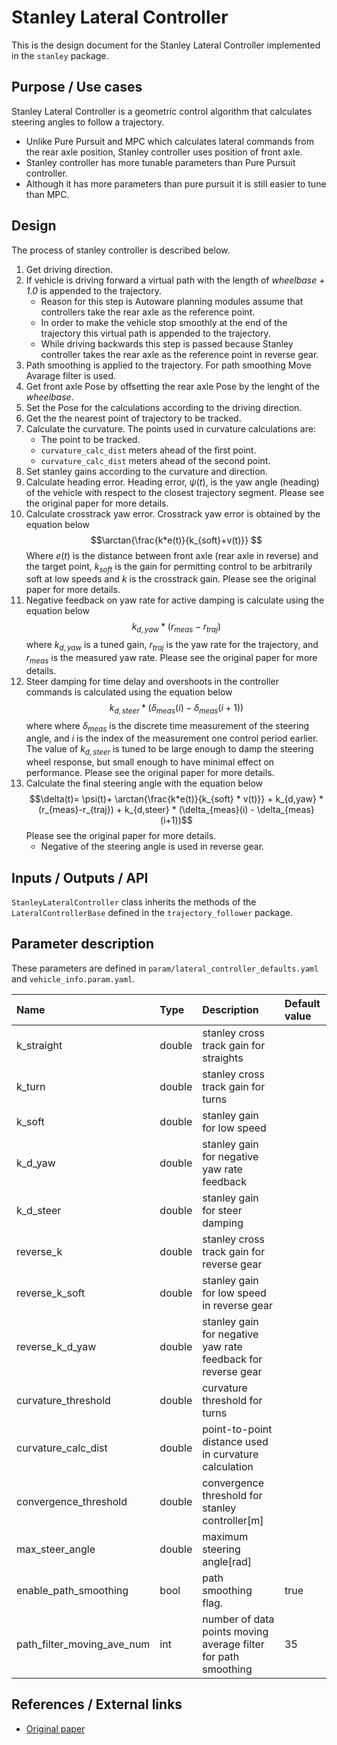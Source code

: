 # Stanley Lateral Controller

This is the design document for the Stanley Lateral Controller implemented in the `stanley` package.

## Purpose / Use cases

<!-- Required -->
<!-- Things to consider:
    - Why did we implement this feature? -->

Stanley Lateral Controller is a geometric control algorithm that calculates steering angles to follow a trajectory.

- Unlike Pure Pursuit and MPC which calculates lateral commands from the rear axle position, Stanley controller uses position of front axle.
- Stanley controller has more tunable parameters than Pure Pursuit controller.
- Although it has more parameters than pure pursuit it is still easier to tune than MPC.

## Design

<!-- Required -->
<!-- Things to consider:
    - How does it work? -->

The process of stanley controller is described below.

1. Get driving direction.
2. If vehicle is driving forward a virtual path with the length of *wheelbase + 1.0* is appended to the trajectory. 
   * Reason for this step is Autoware planning modules assume that controllers take the rear axle as the reference point. 
   * In order to make the vehicle stop smoothly at the end of the trajectory this virtual path is appended to the trajectory. 
   * While driving backwards this step is passed because Stanley controller takes the rear axle as the reference point in reverse gear.
3. Path smoothing is applied to the trajectory. For path smoothing Move Avarage filter is used.
4. Get front axle Pose by offsetting the rear axle Pose by the lenght of the *wheelbase*.
5. Set the Pose for the calculations according to the driving direction.
6. Get the the nearest point of trajectory to be tracked.
7. Calculate the curvature. The points used in curvature calculations are:
    * The point to be tracked.
    * `curvature_calc_dist` meters ahead of the first point.
    * `curvature_calc_dist` meters ahead of the second point.
8. Set stanley gains according to the curvature and direction.
9. Calculate heading error. Heading error, $\psi(t)$, is the yaw angle (heading) of
the vehicle with respect to the closest trajectory segment. Please see the original paper for more details.
10. Calculate crosstrack yaw error. Crosstrack yaw error is obtained by the equation below $$\arctan{\frac{k*e(t)}{k_{soft}+v(t)}} $$
Where $e(t)$ is the distance between front axle (rear axle in reverse) and the target point, $k_{soft}$ is the gain for permitting control to be arbitrarily soft at low speeds and $k$ is the crosstrack gain. Please see the original paper for more details.
11. Negative feedback on yaw rate for active damping is calculate using the equation below $$k_{d,yaw} * (r_{meas} - r_{traj})$$ where $k_{d,yaw}$ is a tuned
gain, $r_{traj}$ is the yaw rate for the trajectory, and $r_{meas}$ is the
measured yaw rate. Please see the original paper for more details.
12. Steer damping for time delay and overshoots in the controller commands is calculated using the equation below $$k_{d,steer}* (\delta_{meas}(i) − \delta_{meas}(i + 1))$$ where where $\delta_{meas}$ is the discrete time
measurement of the steering angle, and $i$ is the index of the
measurement one control period earlier.  The value of $k_{d,steer}$ is tuned
to be large enough to damp the steering wheel response, but
small enough to have minimal effect on performance. Please see the original paper for more details.
13. Calculate the final steering angle with the equation below $$\delta(t)= \psi(t)+ \arctan{\frac{k*e(t)}{k_{soft} * v(t)}} + k_{d,yaw} * (r_{meas}-r_{traj}) + k_{d,steer} * (\delta_{meas}(i) - \delta_{meas}(i+1))$$ Please see the original paper for more details.
    * Negative of the steering angle is used in reverse gear.



## Inputs / Outputs / API
<!-- Required -->
<!-- Things to consider:
    - How do you use the package / API? -->
`StanleyLateralController` class inherits the methods of the `LateralControllerBase` defined in the `trajectory_follower` package.

## Parameter description

These parameters are defined in `param/lateral_controller_defaults.yaml` and `vehicle_info.param.yaml`.

| Name                       | Type   | Description                                                    | Default value |
| :------------------------- | :----- | :------------------------------------------------------------- | :------------ |
| k_straight                 | double | stanley cross track gain for straights                         |               |
| k_turn                     | double | stanley cross track gain for turns                             |               |
| k_soft                     | double | stanley gain for low speed                                     |               |
| k_d_yaw                    | double | stanley gain for negative yaw rate feedback                    |               |
| k_d_steer                  | double | stanley gain for steer damping                                 |               |
| reverse_k                  | double | stanley cross track gain for reverse gear                      |               |
| reverse_k_soft             | double | stanley gain for low speed in reverse gear                     |               |
| reverse_k_d_yaw            | double | stanley gain for negative yaw rate feedback for reverse gear   |               |
| curvature_threshold        | double | curvature threshold for turns                                  |               |
| curvature_calc_dist        | double | point-to-point distance used in curvature calculation          |               |
| convergence_threshold      | double | convergence threshold for stanley controller[m]                |               |
| max_steer_angle            | double | maximum steering angle[rad]                                    |               |
| enable_path_smoothing      | bool   | path smoothing flag.                                           | true          |
| path_filter_moving_ave_num | int    | number of data points moving average filter for path smoothing | 35            |





## References / External links

<!-- Optional -->
- [Original paper](http://ai.stanford.edu/~gabeh/papers/hoffmann_stanley_control07.pdf)